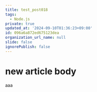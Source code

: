 ```yaml
---
title: test_post018
tags:
  - Node.js
private: true
updated_at: '2024-09-10T01:36:23+09:00'
id: 096a6a872ed675123dea
organization_url_name: null
slide: false
ignorePublish: false
---
```

# new article body
aaa
